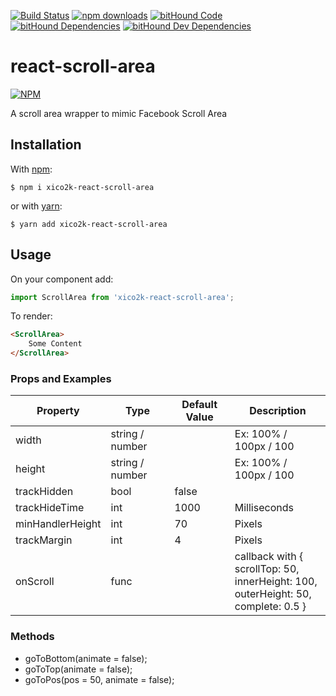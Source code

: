 [![Build Status](https://travis-ci.org/xiCO2k/react-scroll-area.svg?branch=master)](https://travis-ci.org/xiCO2k/react-scroll-area)
[![npm downloads](https://img.shields.io/npm/dm/xico2k-react-scroll-area.svg?style=flat-square)](https://www.npmjs.com/package/xico2k-react-scroll-area)
[![bitHound Code](https://www.bithound.io/github/xiCO2k/react-scroll-area/badges/code.svg)](https://www.bithound.io/github/xiCO2k/react-scroll-area)
[![bitHound Dependencies](https://www.bithound.io/github/xiCO2k/react-scroll-area/badges/dependencies.svg)](https://www.bithound.io/github/xiCO2k/react-scroll-area/master/dependencies/npm)
[![bitHound Dev Dependencies](https://www.bithound.io/github/xiCO2k/react-scroll-area/badges/devDependencies.svg)](https://www.bithound.io/github/xiCO2k/react-scroll-area/master/dependencies/npm)

# react-scroll-area

[![NPM](https://nodei.co/npm/xico2k-react-scroll-area.png?downloads=true&downloadRank=true)](https://npmjs.org/package/xico2k-react-scroll-area)

A scroll area wrapper to mimic Facebook Scroll Area


## Installation
With [npm](https://www.npmjs.com):
```
$ npm i xico2k-react-scroll-area
```
or with [yarn](https://yarnpkg.com):
```
$ yarn add xico2k-react-scroll-area
```

## Usage

On your component add:

```javascript
import ScrollArea from 'xico2k-react-scroll-area';
```
To render:

```html
<ScrollArea>
    Some Content
</ScrollArea>
```

### Props and Examples

| Property | Type | Default Value | Description |
|----------|--------------------|----------|----------------------|
width                | string / number |  | Ex: 100% / 100px / 100 |
height               | string / number |  | Ex: 100% / 100px / 100 |
trackHidden          | bool | false |
trackHideTime        | int | 1000 | Milliseconds |
minHandlerHeight     | int | 70 | Pixels |
trackMargin          | int | 4 | Pixels |
onScroll             | func |  | callback with { <br>scrollTop: 50, <br>    innerHeight: 100, <br>  outerHeight: 50, <br>   complete: 0.5 } |

### Methods

* goToBottom(animate = false);
* goToTop(animate = false);
* goToPos(pos = 50, animate = false);
